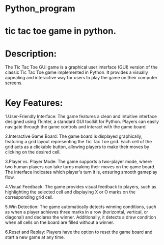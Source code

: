 # Python_program
# tic tac toe game in python.

# Description:

The Tic Tac Toe GUI game is a graphical user interface (GUI) version of the classic Tic Tac Toe game implemented in Python. It provides a visually appealing and interactive way for users to play the game on their computer screens.

# Key Features:

1.User-Friendly Interface: The game features a clean and intuitive interface designed using Tkinter, a standard GUI toolkit for Python. Players can easily navigate through the game controls and interact with the game board.

2.Interactive Game Board: The game board is displayed graphically, featuring a grid layout representing the Tic Tac Toe grid. Each cell of the grid acts as a clickable button, allowing players to make their moves by clicking on the desired cell.

3.Player vs. Player Mode: The game supports a two-player mode, where two human players can take turns making their moves on the game board. The interface indicates which player's turn it is, ensuring smooth gameplay flow.

4.Visual Feedback: The game provides visual feedback to players, such as highlighting the selected cell and displaying X or O marks on the corresponding grid cell.

5.Win Detection: The game automatically detects winning conditions, such as when a player achieves three marks in a row (horizontal, vertical, or diagonal) and declares the winner. Additionally, it detects a draw condition when all cells on the board are filled without a winner.

6.Reset and Replay: Players have the option to reset the game board and start a new game at any time.
